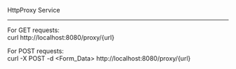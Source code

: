 HttpProxy Service
_________________________________________
For GET requests:\
curl  http://localhost:8080/proxy/{url}

For POST requests:\
curl -X POST -d <Form_Data>  http://localhost:8080/proxy/{url}